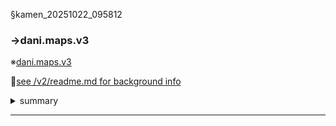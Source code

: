 §kamen_20251022_095812
### →dani.maps.v3
※[dani.maps.v3](https://chatgpt.com/c/68f87d8b-80d4-832f-ba98-907ab7b5c8b5 "tooltip")

<!-- 🎥[video_caption](video_url "video_tooltip")-->
<!-- ▧[framework_caption](framework_url "framework_tooltip")-->
📄[see /v2/readme.md for background info](../v2/readme.md"tooltip")
<details>
  <summary> summary </summary>

```

here is the v3 of my coins hide and find app. for a start:
 go to app.js and 
move the following variables in a class/object called Config:
var LS = {
 ... 
};
var CONTENT_SECTIONS = [
  ... 
]; 

move all other class/file level variables in a js class/object called State.

```

</details>

---

